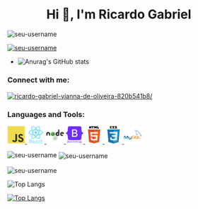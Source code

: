 <h1 align="center">Hi 👋, I'm Ricardo Gabriel</h1>

<p align="left"> <img src="https://komarev.com/ghpvc/?username=seu-username&label=Profile%20views&color=0e75b6&style=flat" alt="seu-username" /> </p>

<p align="left"> <a href="https://github.com/seu-username?tab=followers"><img src="https://img.shields.io/github/followers/seu-username?label=Followers&style=social" alt="seu-username" /></a> </p>


- ![Anurag's GitHub stats](https://github-readme-stats.vercel.app/api?username=Ricardo-GabrielX&show_icons=true&theme=transparent)


<h3 align="left">Connect with me:</h3>
<p align="left">
<a href="https://linkedin.com/in/ricardo-gabriel-vianna-de-oliveira-820b541b8/" target="blank"><img align="center" src="https://cdn.jsdelivr.net/npm/simple-icons@v3/icons/linkedin.svg" alt="ricardo-gabriel-vianna-de-oliveira-820b541b8/" height="30" width="40" /></a>
</p>

<h3 align="left">Languages and Tools:</h3>
<p align="left">
<a href="https://developer.mozilla.org/en-US/docs/Web/JavaScript" target="_blank"> <img src="https://raw.githubusercontent.com/devicons/devicon/master/icons/javascript/javascript-original.svg" alt="javascript" width="40" height="40"/> </a>
<a href="https://reactjs.org/" target="_blank"> <img src="https://raw.githubusercontent.com/devicons/devicon/master/icons/react/react-original-wordmark.svg" alt="react" width="40" height="40"/> </a>
<a href="https://nodejs.org" target="_blank"> <img src="https://raw.githubusercontent.com/devicons/devicon/master/icons/nodejs/nodejs-original-wordmark.svg" alt="nodejs" width="40" height="40"/> </a>
<a href="https://getbootstrap.com" target="_blank"> <img src="https://raw.githubusercontent.com/devicons/devicon/master/icons/bootstrap/bootstrap-plain-wordmark.svg" alt="bootstrap" width="40" height="40"/> </a>
<a href="https://www.w3.org/html/" target="_blank"> <img src="https://raw.githubusercontent.com/devicons/devicon/master/icons/html5/html5-original-wordmark.svg" alt="html5" width="40" height="40"/> </a>
<a href="https://www.w3schools.com/css/" target="_blank"> <img src="https://raw.githubusercontent.com/devicons/devicon/master/icons/css3/css3-original-wordmark.svg" alt="css3" width="40" height="40"/> </a>
<a href="https://www.mysql.com/" target="_blank"> <img src="https://raw.githubusercontent.com/devicons/devicon/master/icons/mysql/mysql-original-wordmark.svg" alt="mysql" width="40" height="40"/> </a>
</p>

<p><img align="left" src="https://github-readme-stats.vercel.app/api/top-langs?username=seu-username&show_icons=true&locale=en&layout=compact" alt="seu-username" /></p>

<p>&nbsp;<img align="center" src="https://github-readme-stats.vercel.app/api?username=seu-username&show_icons=true&locale=en" alt="seu-username" /></p>

<p><img align="center" src="https://github-readme-streak-stats.herokuapp.com/?user=seu-username&" alt="seu-username" /></p>


![Top Langs](https://github-readme-stats.vercel.app/api/top-langs/?username=Ricardo-GabrielX&hide_progress=true)

[![Top Langs](https://github-readme-stats.vercel.app/api/top-langs/?username=Ricardo-GabrielX&layout=pie)](https://github.com/Ricardo-GabrielX/github-readme-stats)

